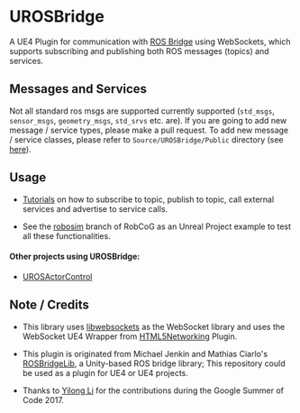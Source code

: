 # UROSBridge

A UE4 Plugin for communication with [ROS Bridge](http://wiki.ros.org/rosbridge_suite) using WebSockets, which supports subscribing and publishing both ROS messages (topics) and services. 

## Messages and Services

Not all standard ros msgs are supported currently supported (`std_msgs`, `sensor_msgs`, `geometry_msgs`, `std_srvs` etc. are). If you are going to add new message / service types, please make a pull request. To add new message / service classes, please refer to `Source/UROSBridge/Public` directory (see [here](Source/UROSBridge/Public/)).

## Usage 

* [Tutorials](Documentation/Examples.md) on how to subscribe to topic, publish to topic, call external services and advertise to service calls. 

* See the [robosim](https://github.com/robcog-iai/RobCoG/tree/robosim) branch of RobCoG as an Unreal Project example to test all these functionalities.

#### Other projects using UROSBridge:

 * [UROSActorControl](https://github.com/bbferka/UROSActorControl)

## Note / Credits

* This library uses [libwebsockets](http://libwebsockets.org/) as the WebSocket library and uses the WebSocket UE4 Wrapper from [HTML5Networking](https://github.com/ankitkk/HTML5Networking) Plugin.

* This plugin is originated from Michael Jenkin and Mathias Ciarlo's [ROSBridgeLib](https://github.com/MathiasCiarlo/ROSBridgeLib), a Unity-based ROS bridge library; This repository could be used as a plugin for UE4 or UE4 projects.

* Thanks to [Yilong Li](https://github.com/gnoliyil) for the contributions during the Google Summer of Code 2017.
